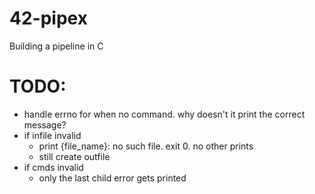 # 42-pipex
Building a pipeline in C

# TODO:
- handle errno for when no command. why doesn't it print the correct message?
- if infile invalid
    - print {file_name}: no such file. exit 0. no other prints
    - still create outfile
- if cmds invalid
    - only the last child error gets printed

